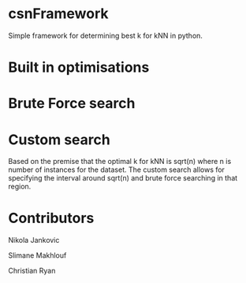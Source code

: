 # csnFramework

Simple framework for determining best k for kNN in python.

# Built in optimisations

# Brute Force search

# Custom search

Based on the premise that the optimal k for kNN is sqrt(n) where n is number of instances for the dataset. The custom search allows for specifying the interval around sqrt(n) and brute force searching in that region.

# Contributors

Nikola Jankovic

Slimane Makhlouf

Christian Ryan
